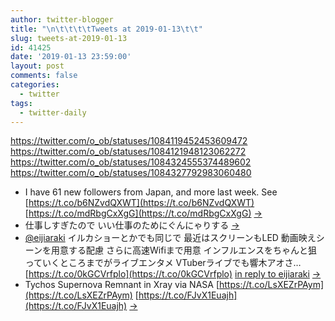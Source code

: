 ```yaml
---
author: twitter-blogger
title: "\n\t\t\t\tTweets at 2019-01-13\t\t"
slug: tweets-at-2019-01-13
id: 41425
date: '2019-01-13 23:59:00'
layout: post
comments: false
categories:
  - twitter
tags:
  - twitter-daily
---
```


https://twitter.com/o_ob/statuses/1084119452453609472 https://twitter.com/o_ob/statuses/1084121948123062272 https://twitter.com/o_ob/statuses/1084324555374489602 https://twitter.com/o_ob/statuses/1084327792983060480  

*   I have 61 new followers from Japan, and more last week. See [https://t.co/b6NZvdQXWT](https://t.co/b6NZvdQXWT) [https://t.co/mdRbgCxXgG](https://t.co/mdRbgCxXgG) [->](https://twitter.com/o_ob/statuses/1084119452453609472)
*   仕事しすぎたので いい仕事のためにぐんにゃりする [->](https://twitter.com/o_ob/statuses/1084121948123062272)
*   [@eijiaraki](https://twitter.com/eijiaraki) イルカショーとかでも同じで 最近はスクリーンもLED 動画映えシーンを用意する配慮 さらに高速Wifiまで用意 インフルエンスをちゃんと狙っていくところまでがライブエンタメ VTuberライブでも響木アオさ… [https://t.co/0kGCVrfplo](https://t.co/0kGCVrfplo) [in reply to eijiaraki](https://twitter.com/eijiaraki/statuses/1084321511022813186) [->](https://twitter.com/o_ob/statuses/1084324555374489602)
*   Tychos Supernova Remnant in Xray via NASA [https://t.co/LsXEZrPAym](https://t.co/LsXEZrPAym) [https://t.co/FJvX1Euajh](https://t.co/FJvX1Euajh) [->](https://twitter.com/o_ob/statuses/1084327792983060480)